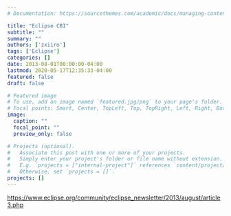 ```yaml
---
# Documentation: https://sourcethemes.com/academic/docs/managing-content/

title: "Eclipse CBI"
subtitle: ""
summary: ""
authors: ['zxiiro']
tags: ['Eclipse']
categories: []
date: 2013-08-01T00:00:00-04:00
lastmod: 2020-05-17T12:35:33-04:00
featured: false
draft: false

# Featured image
# To use, add an image named `featured.jpg/png` to your page's folder.
# Focal points: Smart, Center, TopLeft, Top, TopRight, Left, Right, BottomLeft, Bottom, BottomRight.
image:
  caption: ""
  focal_point: ""
  preview_only: false

# Projects (optional).
#   Associate this post with one or more of your projects.
#   Simply enter your project's folder or file name without extension.
#   E.g. `projects = ["internal-project"]` references `content/project/deep-learning/index.md`.
#   Otherwise, set `projects = []`.
projects: []
---
```


https://www.eclipse.org/community/eclipse_newsletter/2013/august/article3.php
